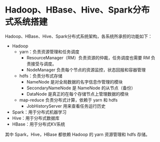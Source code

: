# Hadoop、HBase、Hive、Spark分布式系统搭建

Hadoop、HBase、Hive、Spark分布式系统架构，各系统所承担的功能如下：

- Hadoop
  - yarn：负责资源管理和任务调度
    - ResourceManager（RM）负责资源的仲裁，任务调度也需要 RM 负责接受与调度。
    - NodeManager 负责每个节点的资源监控，状态回报和容器管理
  - hdfs：负责分布式存储
    - NameNode 是对全局数据的名字信息作管理的模块
    - SecondaryNameNode 是 NameNode 的从节点（备份）
    - DataNode 是真正的在每个存储节点上管理数据的模块
  - map-reduce 负责分布式计算，依赖于 yarn 和 hdfs
    - JobHistoryServer 用来查看任务运行历史
- Spark：用于分布式机器学习
- Hive：用于分布式数据库
- HBase：用于分布式KV系统

其中 Spark，Hive，HBase 都依赖 Hadoop 的 yarn 资源管理和 hdfs 存储。

